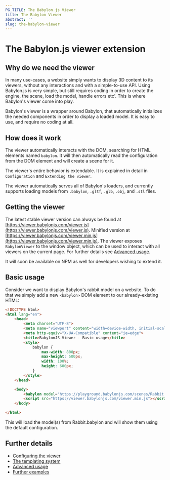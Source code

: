 ```yaml
---
PG_TITLE: The Babylon.js Viewer
title: The Babylon Viewer
abstract: ''
slug: the-babylon-viewer
---
```


# The Babylon.js viewer extension

## Why do we need the viewer

In many use-cases, a website simply wants to display 3D content to its viewers, without any interactions and with a simple-to-use API. Using Babylon.js is very simple, but still requires coding in order to create the engine, the scene, load the model, handle errors etc'. This is where Babylon's viewer come into play.

Babylon's viewer is a wrapper around Babylon, that automatically initializes the needed components in order to display a loaded model. It is easy to use, and require no coding at all.

## How does it work

The viewer automatically interacts with the DOM, searching for HTML elements named `babylon`. It will then automatically read the configuration from the DOM element and will create a scene for it.

The viewer's entire behavior is extendable. It is explained in detail in `Configuration` and `Extending the viewer`.

The viewer automatically serves all of Babylon's loaders, and currently supports loading models from `.babylon`, `.gltf`, `.glb`, `.obj`, and `.stl` files.

## Getting the viewer

The latest stable viewer version can always be found at [https://viewer.babylonjs.com/viewer.js](https://viewer.babylonjs.com/viewer.js). Minified version at [https://viewer.babylonjs.com/viewer.min.js](https://viewer.babylonjs.com/viewer.min.js).
The viewer exposes `BabylonViewer` to the window object, which can be used to interact with all viewers on the current page. For further details see [Advanced usage](//doc.babylonjs.com/extensions/Advanced_usage).

It will soon be available on NPM as well for developers wishing to extend it.

## Basic usage

Consider we want to display Babylon's rabbit model on a website. To do that we simply add a new `<babylon>` DOM element to our already-existing HTML:

```html
<!DOCTYPE html>
<html lang="en">
    <head>
        <meta charset="UTF-8">
        <meta name="viewport" content="width=device-width, initial-scale=1.0">
        <meta http-equiv="X-UA-Compatible" content="ie=edge">
        <title>BabylonJS Viewer - Basic usage</title>
        <style>
            babylon {
                max-width: 800px;
                max-height: 500px;
                width: 100%;
                height: 600px;
            }
        </style>
    </head>

    <body>
        <babylon model="https://playground.babylonjs.com/scenes/Rabbit.babylon"></babylon>
        <script src="https://viewer.babylonjs.com/viewer.min.js"></script>
    </body>

</html>
```

This will load the model(s) from Rabbit.babylon and will show them using the default configuration.

## Further details

* [Configuring the viewer](//doc.babylonjs.com/extensions/Configuring_the_viewer)
* [The templating system](//doc.babylonjs.com/extensions/The_templating_system)
* [Advanced usage](//doc.babylonjs.com/extensions/Advanced_usage)
* [Further examples](//doc.babylonjs.com/extensions/Viewer_examples)
